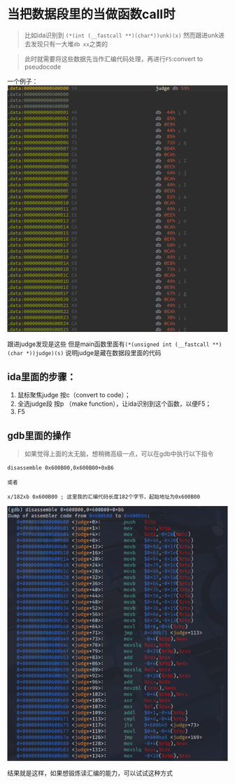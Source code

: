 # 当把数据段里的当做函数call时

> 比如ida识别到 `(*(int (__fastcall **)(char*))unk)(x)` 
然而跟进unk进去发现只有一大堆`db xx`之类的

> 此时就需要将这些数据先当作汇编代码处理，再进行`F5`:convert to pseudocode

一个例子：
![alt text](img/image.png)

跟进judge发现是这些
但是main函数里面有`(*(unsigned int (__fastcall **)(char *))judge)(s)`
说明judge是藏在数据段里面的代码

## ida里面的步骤：
1. 鼠标聚焦judge 按c（convert to code）；
2. 全选judge段 按p （make function），让ida识别到这个函数，以便F5；
3. F5

## gdb里面的操作

> 如果觉得上面的太无脑，想稍微高级一点，可以在gdb中执行以下指令

```gdb
disassemble 0x600B00,0x600B00+0xB6

或者

x/182xb 0x600B00 ; 这里我的汇编代码长度182个字节，起始地址为0x600B00
```

![alt text](img/image-1.png)

结果就是这样，如果想锻炼读汇编的能力，可以试试这种方式